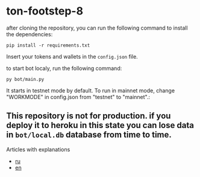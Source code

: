 # ton-footstep-8

after cloning the repository, you can run the following command to install the dependencies:

`pip install -r requirements.txt`

Insert your tokens and wallets in the `config.json` file.

to start bot localy, run the following command:

`py bot/main.py`

It starts in testnet mode by default.
To run in mainnet mode, change "WORKMODE" in config.json from "testnet" to "mainnet".:

This repository is not for production. if you deploy it to heroku in this state you can lose data in `bot/local.db` database from time to time.
---
Articles with explanations
- [ru](https://github.com/LevZed/ton-footstep-8/blob/main/ton%20payments%20example%20(en).md) 
- [en](https://github.com/LevZed/ton-footstep-8/blob/main/ton%20payments%20example%20(en).md) 
